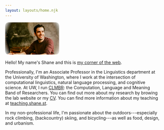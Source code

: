 ```yaml
---
layout: layouts/home.njk
---
```



<img src="./shane_headshot.png" alt="Photo of Shane Steinert-Threlkeld from " class="m-3 float-end" style="width:35%; height: auto;   mask-image: radial-gradient(
    circle at center,
    rgba(0, 0, 0, 1) 80%,
    rgba(0, 0, 0, 0) 100%
  );
  mask-composite: intersect;
  border-radius: 10px;" />


Hello!  My name's Shane and this is [my corner of the web](blog/my-corner-web.md).

Professionally, I'm an Associate Professor in the Linguistics department at the University of Washington, where I work at the intersection of computational linguistics, natural language processing, and cognitive science.  At UW, I run [CLMBR](https://clmbr.shane.st): the Computation, Language and Meaning Band of Researchers. You can find out more about my research by browing the lab website or my [CV](/cv/).  You can find more information about my teaching at [teaching.shane.st](https://teaching.shane.st).

In my non-professional life, I'm passionate about the outdoors---especially rock climbing, (backcountry) skiing, and bicycling---as well as food, design, and urbanism.
